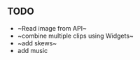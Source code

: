 ## TODO
- ~Read image from API~
- ~combine multiple clips using Widgets~
- ~add skews~
- add music

